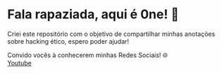 # Fala rapaziada, aqui é 0ne! 🤯
Criei este repositório com o objetivo de compartilhar minhas anotações sobre hacking ético, espero poder ajudar!

Convido vocês à conhecerem minhas Redes Sociais! 🌐<br>
<a href="https://www.youtube.com/channel/UCqqfKSKO8lW4_HwWOQ1XhZg">Youtube</a>
